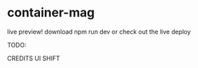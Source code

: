 # container-mag

live preview!
download npm run dev or check out the live deploy

TODO:

CREDITS UI SHIFT